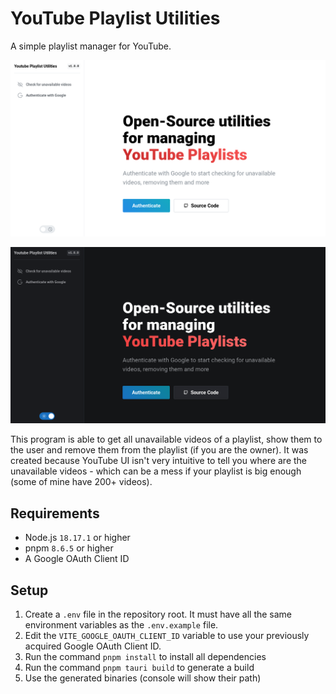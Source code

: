 # YouTube Playlist Utilities

A simple playlist manager for YouTube.

![Home - Light Version](./.github/images/home-light.png)

![Home - Dark Version](./.github/images/home-dark.png)

This program is able to get all unavailable videos of a playlist, show them to the user and remove them from the playlist (if you are the owner). It was created because YouTube UI isn't very intuitive to tell you where are the unavailable videos - which can be a mess if your playlist is big enough (some of mine have 200+ videos).

## Requirements

- Node.js `18.17.1` or higher
- pnpm `8.6.5` or higher
- A Google OAuth Client ID

## Setup

1. Create a `.env` file in the repository root. It must have all the same environment variables as the `.env.example` file.
2. Edit the `VITE_GOOGLE_OAUTH_CLIENT_ID` variable to use your previously acquired Google OAuth Client ID.
3. Run the command `pnpm install` to install all dependencies
4. Run the command `pnpm tauri build` to generate a build
5. Use the generated binaries (console will show their path)
